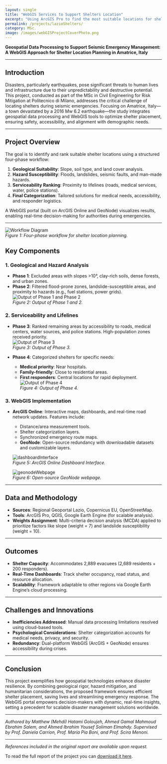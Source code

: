 ```yaml
---
layout: single
title: "WebGIS Services to Support Shelters Location"
excerpt: "Using ArcGIS Pro to find the most suitable locations for shelters in Lazio region in Italy"
permalink: /projects/lazioShelters/
category: MSc.
image: /images/webGISProjectCoverPhoto.png
---
```

 **Geospatial Data Processing to Support Seismic Emergency Management: A WebGIS Approach for Shelter Location Planning in Amatrice, Italy**

---

## **Introduction**  
Disasters, particularly earthquakes, pose significant threats to human lives and infrastructure due to their unpredictability and destructive potential. This project, conducted as part of the MSc in Civil Engineering for Risk Mitigation at Politecnico di Milano, addresses the critical challenge of locating shelters during seismic emergencies. Focusing on Amatrice, Italy—a town devastated by a 2016 Mw 6.2 earthquake—the study integrates geospatial data processing and WebGIS tools to optimize shelter placement, ensuring safety, accessibility, and alignment with demographic needs.  

---

## **Project Overview**  
The goal is to identify and rank suitable shelter locations using a structured four-phase workflow:  
1. **Geological Suitability**: Slope, soil type, and land cover analysis.  
2. **Hazard Susceptibility**: Floods, landslides, seismic faults, and man-made hazards.  
3. **Serviceability Ranking**: Proximity to lifelines (roads, medical services, water, police stations).  
4. **Final Categorization**: Tailored solutions for medical needs, accessibility, and responder logistics.  

A WebGIS portal (built on ArcGIS Online and GeoNode) visualizes results, enabling real-time decision-making for authorities during emergencies.  

---
![Workflow Diagram](https://matthewhatami.github.io/images/framework.jpg)  
*Figure 1: Four-phase workflow for shelter location planning.*
## **Key Components**  

### **1. Geological and Hazard Analysis**  
- **Phase 1**: Excluded areas with slopes >10°, clay-rich soils, dense forests, and urban zones.  
- **Phase 2**: Filtered flood-prone zones, landslide-susceptible areas, and proximity to hazards (e.g., fuel stations, power grids).  
![Output of Phase 1 and Phase 2](https://matthewhatami.github.io/images/phase1and2.jpg)  
*Figure 2: Output of Phase 1 and 2.*
### **2. Serviceability and Lifelines**  
- **Phase 3**: Ranked remaining areas by accessibility to roads, medical centers, water sources, and police stations. High-population zones received priority.  
![Output of Phase 3](https://matthewhatami.github.io/images/phase3.jpg)  
*Figure 3: Output of Phase 3.*

- **Phase 4**: Categorized shelters for specific needs:  
  - **Medical priority**: Near hospitals.  
  - **Family-friendly**: Close to residential areas.  
  - **First responders**: Central locations for rapid deployment.  
![Output of Phase 4](https://matthewhatami.github.io/images/phase4.jpg)  
*Figure 4: Output of Phase 4.*
### **3. WebGIS Implementation**  
- **ArcGIS Online**: Interactive maps, dashboards, and real-time road network updates. Features include:  
  - Distance/area measurement tools.  
  - Shelter categorization layers.  
  - Synchronized emergency route maps.  
  - **GeoNode**: Open-source redundancy with downloadable datasets and customizable layers.  

  ![dashboardInterface](https://matthewhatami.github.io/images/dashboardInterface.jpg)  
*Figure 5: ArcGIS Online Dashboard Interface.*

  ![geonodeWebpage](https://matthewhatami.github.io/images/geonodeWebpage.jpg)  
*Figure 6: Open-source GeoNode webpage.*
---

## **Data and Methodology**  
- **Sources**: Regional Geoportal Lazio, Copernicus EU, OpenStreetMap.  
- **Tools**: ArcGIS Pro, QGIS, Google Earth Engine (for scalable analysis).  
- **Weights Assignment**: Multi-criteria decision analysis (MCDA) applied to prioritize factors like slope (weight = 7) and landslide susceptibility (weight = 10).  

---

## **Outcomes**  
- **Shelter Capacity**: Accommodates 2,889 evacuees (2,689 residents + 200 responders).  
- **Real-Time Dashboards**: Track shelter occupancy, road status, and resource allocation.  
- **Scalability**: Framework adaptable to other regions via Google Earth Engine’s cloud processing.  

---

## **Challenges and Innovations**  
- **Inefficiencies Addressed**: Manual data processing limitations resolved using cloud-based tools.  
- **Psychological Considerations**: Shelter categorization accounts for medical needs, privacy, and security.  
- **Redundancy**: Dual-platform WebGIS (ArcGIS + GeoNode) ensures accessibility during crises.  

---

## **Conclusion**  
This project exemplifies how geospatial technologies enhance disaster resilience. By combining geological rigor, hazard mitigation, and humanitarian considerations, the proposed framework ensures efficient shelter placement, saving lives and streamlining emergency response. The WebGIS portal empowers decision-makers with dynamic, real-time insights, setting a precedent for scalable disaster management solutions worldwide.  

---  



*Authored by Matthew (Mehdi) Hatami Goloujeh, Ahmed Gamal Mahmoud Ebrahim Salem, and Ahmed Ibrahim Yousef Soliman Elmahdy. Supervised by Prof. Daniela Carrion, Prof. Maria Pia Boni, and Prof. Scira Menoni.*  

---  
*References included in the original report are available upon request.*  

<p>To read the full report of the project you can <a href="/files/webGISsheltersProject.pdf" target="_blank">download it here</a>.</p>